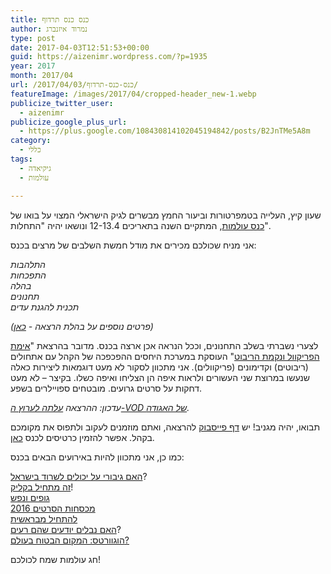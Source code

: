 ```yaml
---
title: כנס כנס תרדוף
author: נמרוד איזנברג
type: post
date: 2017-04-03T12:51:53+00:00
guid: https://aizenimr.wordpress.com/?p=1935
year: 2017
month: 2017/04
url: /2017/04/03/כנס-כנס-תרדוף/
featureImage: /images/2017/04/cropped-header_new-1.webp
publicize_twitter_user:
  - aizenimr
publicize_google_plus_url:
  - https://plus.google.com/108430814102045194842/posts/B2JnTMe5A8m
category:
  - כללי
tags:
  - גיקיאדה
  - עולמות

---
```

<span lang="he-IL">שעון קיץ</span><span lang="en-US">, </span><span lang="he-IL">העלייה בטמפרטורות וביעור החמץ מבשרים לגיק הישראלי המצוי על בואו של <a href="http://2017.olamot-con.org.il/">כנס עולמות</a></span><span lang="en-US">, </span><span lang="he-IL">המתקיים השנה בתאריכים </span><span lang="en-US">12-13.4 </span><span lang="he-IL">ונושאו יהיה </span><span lang="en-US">"</span><span lang="he-IL">התחלות</span><span lang="en-US">".</span>

<span lang="he-IL">אני מניח שכולכם מכירים את מודל חמשת השלבים של מרצים בכנס</span><span lang="en-US">:</span>

_<span lang="he-IL">התלהבות<br /> התפכחות<br /> בהלה<br /> תחנונים<br /> תכנית להגנת עדים</span>_

_(פרטים נוספים על בהלת הרצאה - [כאן][1])_

<span lang="he-IL">לצערי נשברתי בשלב התחנונים</span><span lang="en-US">, </span><span lang="he-IL">וככל הנראה אכן ארצה בכנס</span><span lang="en-US">. </span><span lang="he-IL">מדובר בהרצאת </span><span lang="en-US">"</span>[<span lang="he-IL">אימת הפריקוול ונקמת הריבוט</span>][2]<span lang="en-US">" </span><span lang="he-IL">העוסקת במערכת היחסים ההפכפכה של הקהל עם אתחולים </span><span lang="en-US">(</span><span lang="he-IL">ריבוטים</span><span lang="en-US">) </span><span lang="he-IL">וקדימונים </span><span lang="en-US">(<span lang="he-IL">פריקוולים</span></span><span lang="en-US">). </span><span lang="he-IL">אני מתכוון לסקור לא מעט דוגמאות ליצירות כאלה שנעשו במרוצת שני העשורים ולראות איפה הן הצליחו ואיפה כשלו</span><span lang="en-US">. </span><span lang="he-IL">בקיצר – לא מעט דחקות על סרטים גרועים</span><span lang="en-US">. מובטחים ספויילרים בשפע.<br /> </span>

_עדכון: ההרצאה [עלתה לערוץ ה-VOD של האגודה][3]._

<span lang="he-IL">תבואו</span><span lang="en-US">, </span><span lang="he-IL">יהיה מגניב</span><span lang="en-US">! </span><span lang="he-IL">יש <a href="https://www.facebook.com/events/954174514718923/">דף פייסבוק</a> להרצאה</span><span lang="en-US">, </span><span lang="he-IL">ואתם מוזמנים לעקוב ולתפוס את מקומכם בקהל</span><span lang="en-US">. אפשר להזמין כרטיסים לכנס <a href="http://program.olamot-con.org.il/olamot2017/">כאן</a>.<br /> </span>

<span lang="he-IL">כמו כן</span><span lang="en-US">, </span><span lang="he-IL">אני מתכוון להיות באירועים הבאים בכנס:</span><span lang="en-US"><br /> </span>

[<span lang="he-IL">האם גיבורי על יכולים לשרוד בישראל</span>][4]<span lang="he-IL"><span lang="en-US">?<br /> </span><a href="http://program.olamot-con.org.il/olamot2017/sessions/%D7%96%D7%94-%D7%9E%D7%AA%D7%97%D7%99%D7%9C-%D7%91%D7%A7%D7%9C%D7%99%D7%A7">זה מתחיל בקליק</a></span><span lang="he-IL"><span lang="en-US">!</span><br /> <a href="http://program.olamot-con.org.il/olamot2017/sessions/%D7%92%D7%95%D7%A4%D7%99%D7%9D-%D7%95%D7%A0%D7%A4%D7%A9">גופים ונפש</a><br /> <a href="http://program.olamot-con.org.il/olamot2017/sessions/%D7%9E%D7%9B%D7%A1%D7%97%D7%95%D7%AA-%D7%94%D7%A1%D7%A8%D7%98%D7%99%D7%9D-2016">מכסחות הסרטים 2016</a></span><span lang="he-IL"><br /> <a href="http://program.olamot-con.org.il/olamot2017/sessions/%D7%9C%D7%94%D7%AA%D7%97%D7%99%D7%9C-%D7%9E%D7%91%D7%A8%D7%90%D7%A9%D7%99%D7%AA">להתחיל מבראשית</a><br /> <a href="http://program.olamot-con.org.il/olamot2017/sessions/%D7%94%D7%90%D7%9D-%D7%A0%D7%91%D7%9C%D7%99%D7%9D-%D7%99%D7%95%D7%93%D7%A2%D7%99%D7%9D-%D7%A9%D7%94%D7%9D-%D7%A8%D7%A2%D7%99%D7%9D">האם נבלים יודעים שהם רעים</a></span><span lang="he-IL"><span lang="en-US">?</span><br /> <a href="http://program.olamot-con.org.il/olamot2017/sessions/%D7%94%D7%95%D7%92%D7%95%D7%95%D7%A8%D7%98%D7%A1-%D7%94%D7%9E%D7%A7%D7%95%D7%9D-%D7%94%D7%91%D7%98%D7%95%D7%97-%D7%91%D7%A2%D7%95%D7%9C%D7%9D">הוגוורטס: המקום הבטוח בעולם?</a></span>

חג עולמות שמח לכולכם!

 [1]: /2017/03/16/%d7%94%d7%95%d7%90-%d7%95%d7%94%d7%99%d7%90-30/
 [2]: http://program.olamot-con.org.il/olamot2017/sessions/%D7%90%D7%99%D7%9E%D7%AA-%D7%94%D7%A4%D7%A8%D7%99%D7%A7%D7%95%D7%95%D7%9C-%D7%95%D7%A0%D7%A7%D7%9E%D7%AA-%D7%94%D7%A8%D7%99%D7%91%D7%95%D7%98
 [3]: /2017/05/04/%d7%90%d7%99%d7%9e%d7%aa-%d7%94%d7%a4%d7%a8%d7%99%d7%a7%d7%95%d7%95%d7%9c-%d7%95%d7%a0%d7%a7%d7%9e%d7%aa-%d7%94%d7%a8%d7%99%d7%91%d7%95%d7%98-%d7%94%d7%a8%d7%a6%d7%90%d7%94/
 [4]: http://program.olamot-con.org.il/olamot2017/sessions/%D7%94%D7%90%D7%9D-%D7%92%D7%99%D7%91%D7%95%D7%A8%D7%99-%D7%A2%D7%9C-%D7%99%D7%9B%D7%95%D7%9C%D7%99%D7%9D-%D7%9C%D7%A9%D7%A8%D7%95%D7%93-%D7%91%D7%99%D7%A9%D7%A8%D7%90%D7%9C